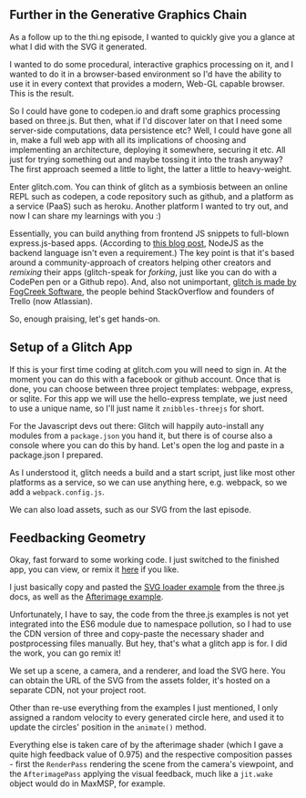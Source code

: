 ## Further in the Generative Graphics Chain 

As a follow up to the thi.ng episode, I wanted to quickly give you a glance at what I did with the SVG it generated.

I wanted to do some procedural, interactive graphics processing on it, and I wanted to do it in a browser-based environment so I'd have the ability to use it in every context that provides a modern, Web-GL capable browser. This is the result.

So I could have gone to codepen.io and draft some graphics processing based on three.js. But then, what if I'd discover later on that I need some server-side computations, data persistence etc? Well, I could have gone all in, make a full web app with all its implications of choosing and implementing an architecture, deploying it somewhere, securing it etc. All just for trying something out and maybe tossing it into the trash anyway? The first approach seemed a little to light, the latter a little to heavy-weight.

Enter glitch.com. You can think of glitch as a symbiosis between an online REPL such as codepen, a code repository such as github, and a platform as a service (PaaS) such as heroku. Another platform I wanted to try out, and now I can share my learnings with you :)

Essentially, you can build anything from frontend JS snippets to full-blown express.js-based apps. (According to [this blog post](https://medium.com/@anildash/what-if-javascript-wins-84898e5341a), NodeJS as the backend language isn't even a requirement.) The key point is that it's based around a community-approach of creators helping other creators and _remixing_ their apps (glitch-speak for _forking_, just like you can do with a CodePen pen or a Github repo). And, also not unimportant, [glitch is made by FogCreek Software](https://glitch.com/about), the people behind StackOverflow and founders of Trello (now Atlassian).

So, enough praising, let's get hands-on.

## Setup of a Glitch App

If this is your first time coding at glitch.com you will need to sign in. At the moment you can do this with a facebook or github account. Once that is done, you can choose between three project templates: webpage, express, or sqlite. For this app we will use the hello-express template, we just need to use a unique name, so I'll just name it `znibbles-threejs` for short. 

For the Javascript devs out there: Glitch will happily auto-install any modules from a `package.json` you hand it, but there is of course also a console where you can do this by hand. Let's open the log and paste in a package.json I prepared.

As I understood it, glitch needs a build and a start script, just like most other platforms as a service, so we can use anything here, e.g. webpack, so we add a `webpack.config.js`.

We can also load assets, such as our SVG from the last episode.

## Feedbacking Geometry

Okay, fast forward to some working code. I just switched to the finished app, you can view, or remix it [here](https://znibbles-threejs-svg-loader.glitch.me) if you like. 

I just basically copy and pasted the [SVG loader example](https://threejs.org/examples/#webgl_loader_svg) from the three.js docs, as well as the [Afterimage example](https://threejs.org/examples/#webgl_postprocessing_afterimage).

Unfortunately, I have to say, the code from the three.js examples is not yet integrated into the ES6 module due to namespace pollution, so I had to use the CDN version of three and copy-paste the necessary shader and postprocessing files manually. But hey, that's what a glitch app is for. I did the work, you can go remix it!

We set up a scene, a camera, and a renderer, and load the SVG here. You can obtain the URL of the SVG from the assets folder, it's hosted on a separate CDN, not your project root. 

Other than re-use everything from the examples I just mentioned, I only assigned a random velocity to every generated circle here, and used it to update the circles' position in the `animate()` method. 

Everything else is taken care of by the afterimage shader (which I gave a quite high feedback value of 0.975) and the respective composition passes - first the `RenderPass` rendering the scene from the camera's viewpoint, and the `AfterimagePass` applying the visual feedback, much like a `jit.wake` object would do in MaxMSP, for example.
